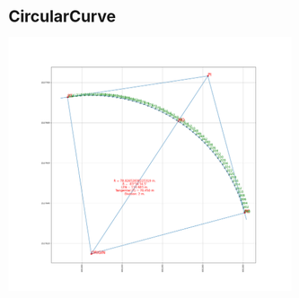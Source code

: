 # CircularCurve
![PLOT_CURVE](https://github.com/phisan-chula/CircularCurve/blob/main/PLOT_CURVE.png)
